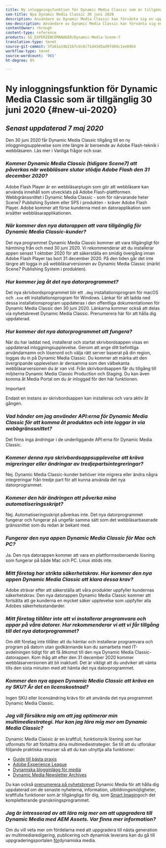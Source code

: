 ```yaml
---
title: Ny inloggningsfunktion för Dynamic Media Classic som är tillgänglig 30 juni 2020
seo-title: Nya Dynamic Media Classic 30 juni 2020
description: Användare av Dynamic Media Classic kan förvänta sig en uppdatering av användargränssnittet 30 juni 2020. Upplevelsen kommer att ge en uppdaterad inloggning med länkar till värdefulla resurser, och den här uppdateringen kommer inte längre att vara beroende av Adobe Flash-teknik i webbläsaren.
seo-description: Användare av Dynamic Media Classic kan förvänta sig en uppdatering av användargränssnittet den 30 juni 2020. Upplevelsen kommer att ge en uppdaterad inloggning med länkar till värdefulla resurser, och den här uppdateringen kommer inte längre att vara beroende av Adobe Flash-teknik i webbläsaren.
contentOwner: rbrough
content-type: reference
products: SG_EXPERIENCEMANAGER/Dynamic-Media-Scene-7
translation-type: tm+mt
source-git-commit: 3fa61a14b21b7cdc6c71d43d5ad9fd84c1ee89b4
workflow-type: tm+mt
source-wordcount: '965'
ht-degree: 0%

---
```



# Ny inloggningsfunktion för Dynamic Media Classic som är tillgänglig 30 juni 2020 {#new-ui-2020}

## _Senast uppdaterad 7 maj 2020_

Den 30 juni 2020 får Dynamic Media Classic tillgång till en ny inloggningsupplevelse som inte längre är beroende av Adobe Flash-teknik i webbläsaren. Läs mer i Vanliga frågor och svar.

### **_Kommer Dynamic Media Classic (tidigare Scene7) att påverkas när webbläsare slutar stödja Adobe Flash den 31 december 2020?_**

Adobe Flash Player är en webbläsarplugin som gör att webbläsare kan använda innehåll som utvecklats på Adobe Flash-plattformen. Webbgränssnittet i Dynamic Media Classic - som för närvarande heter Scene7 Publishing System eller SPS i produkten - kräver Adobe Flash Player. Adobe kommer att förse kunderna med en datorapplikation som ersätter webbläsarapplikationen.

### **_När kommer den nya datorappen att vara tillgänglig för Dynamic Media Classic-kunder?_**

Det nya programmet Dynamic Media Classic kommer att vara tillgängligt för hämtning från och med 30 juni 2020. Vi rekommenderar att du installerar appen senast 1 oktober 2020 för att säkerställa en smidig övergång innan Adobe Flash Player tas bort 31 december 2020.  På den tiden går det inte längre att logga in på webbläsarversionen av Dynamic Media Classic (märkt Scene7 Publishing System i produkten).

### **_Hur kommer jag åt det nya datorprogrammet?_**

Det nya skrivbordsprogrammet blir ett `.dmg` installationsprogram för macOS och `.exe` ett installationsprogram för Windows. Länkar för att ladda ned dessa installationsprogram uppdateras i den offentliga dokumentationen för Dynamic Media Classic den 30 juni 2020. Länkarna kommer också att delas via nyhetsbrevet Dynamic Media Classic. Prenumerera här för att hålla dig uppdaterad.

### **_Hur kommer det nya datorprogrammet att fungera?_**

När du har laddat ned, installerat och startat skrivbordsappen visas en uppdaterad inloggningsupplevelse. Genom att ange ditt befintliga användarnamn och lösenord och välja rätt server baserat på din region, loggas du in på Dynamic Media Classic. Du kommer att märka att den övergripande upplevelsen är densamma som den välbekanta webbläsarversionen du är van vid. Från skrivbordsappen får du tillgång till miljöerna Dynamic Media Classic Production och Staging. Du kan även komma åt Media Portal om du är inloggad för den här funktionen.

>[!IMPORTANT]
>
>Endast en instans av skrivbordsappen kan installeras och vara aktiv åt gången.

### **_Vad händer om jag använder API:erna för Dynamic Media Classic för att komma åt produkten och inte loggar in via webbgränssnittet?_**

Det finns inga ändringar i de underliggande API:erna för Dynamic Media Classic.

### **_Kommer denna nya skrivbordsappsupplevelse att kräva migreringar eller ändringar av tredjepartsintegreringar?_**

Nej. Dynamic Media Classic-kunder behöver inte migrera eller ändra några integreringar från tredje part för att kunna använda det nya datorprogrammet.

### **_Kommer den här ändringen att påverka mina automatiseringsskript?_**

Nej. Automatiseringsskript påverkas inte. Det nya datorprogrammet fungerar och fungerar på ungefär samma sätt som det webbläsarbaserade gränssnittet som du redan är bekant med.

### **_Fungerar den nya appen Dynamic Media Classic för Mac och PC?_**

Ja. Den nya datorappen kommer att vara en plattformsoberoende lösning som fungerar på både Mac och PC. Linux stöds inte.

### **_Mitt företag har strikta säkerhetskrav. Hur kommer den nya appen Dynamic Media Classic att klara dessa krav?_**

Adobe strävar efter att säkerställa att våra produkter uppfyller kundernas säkerhetskrav. Den nya datorappen Dynamic Media Classic kommer att fortsätta att ge kunderna en mycket säker upplevelse som uppfyller alla Adobes säkerhetsstandarder.

### **_Mitt företag tillåter inte att vi installerar programvara och appar på våra datorer. Hur rekommenderar vi att vi får tillgång till det nya datorprogrammet?_**

Om ditt företag inte tillåter att du hämtar och installerar programvara och program på datorn utan godkännande kan du samarbeta med IT-avdelningen tidigt för att få åtkomst till den nya Dynamic Media Classic-datorappen. Kom ihåg att efter den 31 december 2020 kommer webbläsarversionen att bli inaktuell. Det är viktigt att du undviker att vänta tills den sista minuten med att hämta det nya datorprogrammet.

### **_Kommer den nya appen Dynamic Media Classic att kräva en ny SKU? Är det en licenskostnad?_**

Ingen SKU eller licensändring krävs för att använda det nya programmet Dynamic Media Classic.

### **_Jag vill försäkra mig om att jag optimerar min multimediestrategi. Hur kan jag lära mig mer om Dynamic Media Classic?_**

Dynamic Media Classic är en kraftfull, funktionsrik lösning som har utformats för att förbättra dina multimediestrategier. Se till att du utforskar följande praktiska resurser så att du kan utnyttja alla funktioner:

* [Guide till bästa praxis](https://www.adobe.com/content/dam/www/us/en/marketing/experience-manager-assets/dynamic-media/adobe-dynamic-media-classic-best-practices-guide.pdf)
* [Adobe Experience League](https://guided.adobe.com/#recommended/solutions/experience-manager)
* [Dynamiska blogginlägg för media](https://theblog.adobe.com/tag/dynamic-media/)
* [Dynamic Media Newsletter Archives](https://docs.adobe.com/content/help/en/dynamic-media-classic/using/dynamic-media-newsletter.html)

Du kan också [prenumerera på nyhetsbrevet](https://www.adobe.com/subscription/dynamic-media-newsletter.html) Dynamic Media för att hålla dig uppdaterad om de senaste nyheterna, information, utbildningsmöjligheter, kraftfulla funktioner som är tillgängliga för dig, som [Smart Imaging](https://helpx.adobe.com/experience-manager/6-3/assets/using/imaging-faq.html)och det kompletterande granskningsprogrammet.

### **_Jag är intresserad av att lära mig mer om att uppgradera till Dynamic Media med AEM Assets. Var finns mer information?_**

Om du vill veta mer om fördelarna med att uppgradera till nästa generation av multimediaredigering, publicering och dynamisk leverans kan du gå till uppgraderingsportalen [för](http://exploreadobe.com/dynamic-media-upgrade/)dynamiska media.


